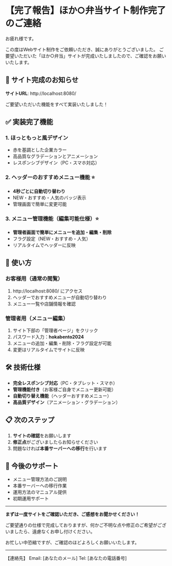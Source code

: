 # 【完了報告】ほか○弁当サイト制作完了のご連絡

お疲れ様です。

この度はWebサイト制作をご依頼いただき、誠にありがとうございました。
ご要望いただいた「ほか○弁当」サイトが完成いたしましたので、ご確認をお願いいたします。

## 🎉 サイト完成のお知らせ

**サイトURL**: http://localhost:8080/

ご要望いただいた機能をすべて実装いたしました！

## ✅ 実装完了機能

### 1. ほっともっと風デザイン
- 赤を基調とした企業カラー
- 高品質なグラデーションとアニメーション
- レスポンシブデザイン（PC・スマホ対応）

### 2. ヘッダーのおすすめメニュー機能 ⭐️
- **4秒ごとに自動切り替わり**
- NEW・おすすめ・人気のバッジ表示
- 管理画面で簡単に変更可能

### 3. メニュー管理機能（編集可能仕様）⭐️
- **管理者画面で簡単にメニューを追加・編集・削除**
- フラグ設定（NEW・おすすめ・人気）
- リアルタイムでヘッダーに反映

## 📱 使い方

### お客様用（通常の閲覧）
1. http://localhost:8080/ にアクセス
2. ヘッダーでおすすめメニューが自動切り替わり
3. メニュー一覧や店舗情報を確認

### 管理者用（メニュー編集）
1. サイト下部の「管理者ページ」をクリック
2. パスワード入力：**hokabento2024**
3. メニューの追加・編集・削除・フラグ設定が可能
4. 変更はリアルタイムでサイトに反映

## 🛠 技術仕様

- **完全レスポンシブ対応**（PC・タブレット・スマホ）
- **管理機能付き**（お客様ご自身でメニュー更新可能）
- **自動切り替え機能**（ヘッダーおすすめメニュー）
- **高品質デザイン**（アニメーション・グラデーション）

## 📋 次のステップ

1. **サイトの確認**をお願いします
2. **修正点**がございましたらお知らせください
3. 問題なければ**本番サーバーへの移行**を行います

## 🔧 今後のサポート

- メニュー管理方法のご説明
- 本番サーバーへの移行作業
- 運用方法のマニュアル提供
- 初期運用サポート

---

**まずは一度サイトをご確認いただき、ご感想をお聞かせください！**

ご要望通りの仕様で完成しておりますが、何かご不明な点や修正のご希望がございましたら、遠慮なくお申し付けください。

お忙しい中恐縮ですが、ご確認のほどよろしくお願いいたします。

---
【連絡先】
Email: [あなたのメール]
Tel: [あなたの電話番号]